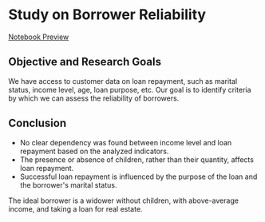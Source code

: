 # Study on Borrower Reliability

[Notebook Preview](https://nbviewer.org/github/ootho/data_analysis/blob/main/borrower_evaluation/borrower_evaluation.ipynb)

## Objective and Research Goals

We have access to customer data on loan repayment, such as marital status, income level, age, loan purpose, etc. Our goal is to identify criteria by which we can assess the reliability of borrowers.

## Conclusion

- No clear dependency was found between income level and loan repayment based on the analyzed indicators.
- The presence or absence of children, rather than their quantity, affects loan repayment.
- Successful loan repayment is influenced by the purpose of the loan and the borrower's marital status.

The ideal borrower is a widower without children, with above-average income, and taking a loan for real estate.